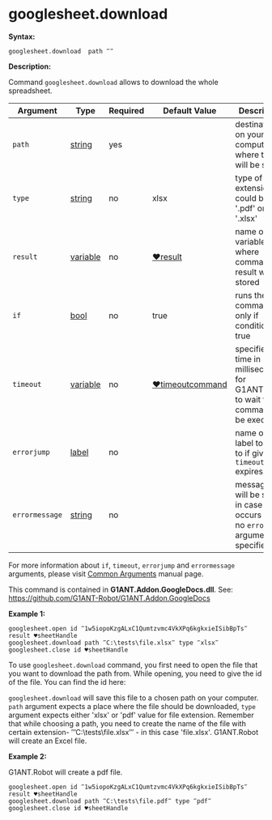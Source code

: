 # googlesheet.download

**Syntax:**

```G1ANT
googlesheet.download  path ‴‴ 
```

**Description:**

Command `googlesheet.download` allows to download the whole spreadsheet. 

| Argument | Type | Required | Default Value | Description |
| -------- | ---- | -------- | ------------- | ----------- |
|`path`| [string](https://github.com/G1ANT-Robot/G1ANT.Manual/blob/master/G1ANT-Language/Structures/string.md) | yes |  | destination on your computer where the file will be saved |
|`type`| [string](https://github.com/G1ANT-Robot/G1ANT.Manual/blob/master/G1ANT-Language/Structures/string.md) | no | xlsx | type of file extension, could be '.pdf' or '.xlsx' |
|`result`| [variable](https://github.com/G1ANT-Robot/G1ANT.Manual/blob/master/G1ANT-Language/Special-Characters/variable.md) | no | [♥result](https://github.com/G1ANT-Robot/G1ANT.Manual/blob/master/G1ANT-Language/Common-Arguments.md)  | name of variable where command's result will be stored |
|`if`| [bool](https://github.com/G1ANT-Robot/G1ANT.Manual/blob/master/G1ANT-Language/Structures/bool.md) | no | true | runs the command only if condition is true |
|`timeout`| [variable](https://github.com/G1ANT-Robot/G1ANT.Manual/blob/master/G1ANT-Language/Special-Characters/variable.md) | no | [♥timeoutcommand](https://github.com/G1ANT-Robot/G1ANT.Manual/blob/master/G1ANT-Language/Variables/Special-Variables.md)  | specifies time in milliseconds for G1ANT.Robot to wait for the command to be executed |
|`errorjump` | [label](https://github.com/G1ANT-Robot/G1ANT.Manual/blob/master/G1ANT-Language/Structures/label.md) | no | | name of the label to jump to if given `timeout` expires |
|`errormessage`| [string](https://github.com/G1ANT-Robot/G1ANT.Manual/blob/master/G1ANT-Language/Structures/string.md) | no |  | message that will be shown in case error occurs and no `errorjump` argument is specified |

For more information about `if`, `timeout`, `errorjump` and `errormessage` arguments, please visit [Common Arguments](https://github.com/G1ANT-Robot/G1ANT.Manual/blob/master/G1ANT-Language/Common-Arguments.md)  manual page.

This command is contained in **G1ANT.Addon.GoogleDocs.dll**.
See: https://github.com/G1ANT-Robot/G1ANT.Addon.GoogleDocs

**Example 1:**

```G1ANT
googlesheet.open id ‴1w5iopoKzgALxC1Qumtzvmc4VkXPq6kgkxieISibBpTs‴ result ♥sheetHandle
googlesheet.download path ‴C:\tests\file.xlsx‴ type ‴xlsx‴
googlesheet.close id ♥sheetHandle
```

To use `googlesheet.download` command, you first need to open the file that you want to download the path from. While opening, you need to give the id of the file. You can find the id here:

 

`googlesheet.download` will save this file to a chosen path on your computer. `path` argument expects a place where the file should be downloaded, `type` argument expects either 'xlsx' or 'pdf' value for file extension. 
Remember that while choosing a path, you need to create the name of the file with certain extension- ‴C:\tests\file.xlsx‴ - in this case 'file.xlsx'. G1ANT.Robot will create an Excel file.

**Example 2:**

G1ANT.Robot will create a pdf file.

```G1ANT
googlesheet.open id ‴1w5iopoKzgALxC1Qumtzvmc4VkXPq6kgkxieISibBpTs‴ result ♥sheetHandle
googlesheet.download path ‴C:\tests\file.pdf‴ type ‴pdf‴
googlesheet.close id ♥sheetHandle
```
